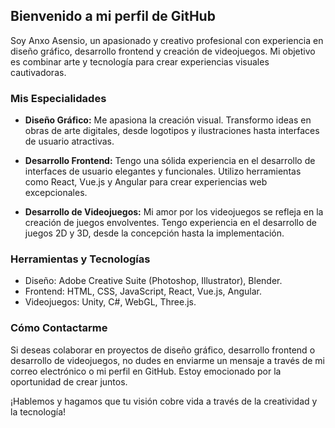 ## Bienvenido a mi perfil de GitHub

Soy Anxo Asensio, un apasionado y creativo profesional con experiencia en diseño gráfico, desarrollo frontend y creación de videojuegos. Mi objetivo es combinar arte y tecnología para crear experiencias visuales cautivadoras.

### Mis Especialidades

- **Diseño Gráfico:** Me apasiona la creación visual. Transformo ideas en obras de arte digitales, desde logotipos y ilustraciones hasta interfaces de usuario atractivas.

- **Desarrollo Frontend:** Tengo una sólida experiencia en el desarrollo de interfaces de usuario elegantes y funcionales. Utilizo herramientas como React, Vue.js y Angular para crear experiencias web excepcionales.

- **Desarrollo de Videojuegos:** Mi amor por los videojuegos se refleja en la creación de juegos envolventes. Tengo experiencia en el desarrollo de juegos 2D y 3D, desde la concepción hasta la implementación.

### Herramientas y Tecnologías

- Diseño: Adobe Creative Suite (Photoshop, Illustrator), Blender.
- Frontend: HTML, CSS, JavaScript, React, Vue.js, Angular.
- Videojuegos: Unity, C#, WebGL, Three.js.

### Cómo Contactarme

Si deseas colaborar en proyectos de diseño gráfico, desarrollo frontend o desarrollo de videojuegos, no dudes en enviarme un mensaje a través de mi correo electrónico o mi perfil en GitHub. Estoy emocionado por la oportunidad de crear juntos.

¡Hablemos y hagamos que tu visión cobre vida a través de la creatividad y la tecnología!
